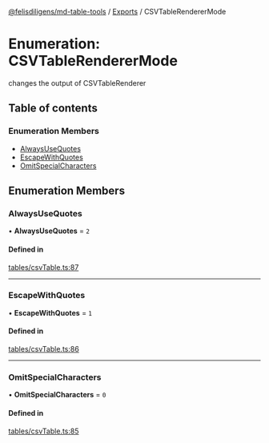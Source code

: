 [@felisdiligens/md-table-tools](../README.md) / [Exports](../modules.md) / CSVTableRendererMode

# Enumeration: CSVTableRendererMode

changes the output of CSVTableRenderer

## Table of contents

### Enumeration Members

- [AlwaysUseQuotes](CSVTableRendererMode.md#alwaysusequotes)
- [EscapeWithQuotes](CSVTableRendererMode.md#escapewithquotes)
- [OmitSpecialCharacters](CSVTableRendererMode.md#omitspecialcharacters)

## Enumeration Members

### AlwaysUseQuotes

• **AlwaysUseQuotes** = ``2``

#### Defined in

[tables/csvTable.ts:87](https://github.com/FelisDiligens/md-table-tools/blob/e0dc98a/src/tables/csvTable.ts#L87)

___

### EscapeWithQuotes

• **EscapeWithQuotes** = ``1``

#### Defined in

[tables/csvTable.ts:86](https://github.com/FelisDiligens/md-table-tools/blob/e0dc98a/src/tables/csvTable.ts#L86)

___

### OmitSpecialCharacters

• **OmitSpecialCharacters** = ``0``

#### Defined in

[tables/csvTable.ts:85](https://github.com/FelisDiligens/md-table-tools/blob/e0dc98a/src/tables/csvTable.ts#L85)

